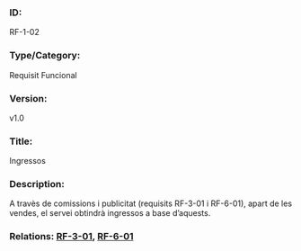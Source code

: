 ### ID:
RF-1-02
### Type/Category:
Requisit Funcional
### Version:
v1.0
### Title:
Ingressos
### Description:
A travès de comissions i publicitat  (requisits RF-3-01 i RF-6-01), apart de les vendes, el servei obtindrà ingressos a base d’aquests.
### Relations: [RF-3-01](https://github.com/polpages1999/es2021uab/blob/main/requirements/RF-3-01.md "Requisit RF-3-01"), [RF-6-01](https://github.com/polpages1999/es2021uab/blob/main/requirements/RF-6-01.md "Requisit RF-6-01")
